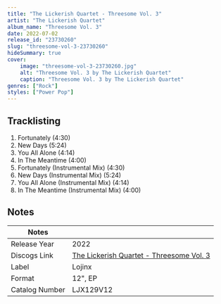 ```yaml
---
title: "The Lickerish Quartet - Threesome Vol. 3"
artist: "The Lickerish Quartet"
album_name: "Threesome Vol. 3"
date: 2022-07-02
release_id: "23730260"
slug: "threesome-vol-3-23730260"
hideSummary: true
cover:
    image: "threesome-vol-3-23730260.jpg"
    alt: "Threesome Vol. 3 by The Lickerish Quartet"
    caption: "Threesome Vol. 3 by The Lickerish Quartet"
genres: ["Rock"]
styles: ["Power Pop"]
---
```


## Tracklisting
1. Fortunately  (4:30)
2. New Days (5:24)
3. You All Alone (4:14)
4. In The Meantime  (4:00)
5. Fortunately (Instrumental Mix) (4:30)
6. New Days (Instrumental Mix) (5:24)
7. You All Alone (Instrumental Mix) (4:14)
8. In The Meantime (Instrumental Mix) (4:00)



## Notes

| Notes          |             |
| ---------------| ----------- |
| Release Year   | 2022 |
| Discogs Link   | [The Lickerish Quartet - Threesome Vol. 3](https://www.discogs.com/release/23730260-The-Lickerish-Quartet-Threesome-Vol-3) |
| Label          | Lojinx |
| Format         | 12\", EP |
| Catalog Number | LJX129V12 |



